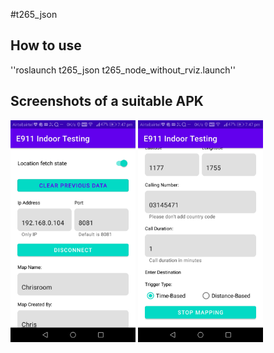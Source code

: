 #t265_json



## How to use


''roslaunch t265_json t265_node_without_rviz.launch''




## Screenshots of a suitable APK

<img src="docs/android.jpeg" width="200">
<img src="docs/android1.jpeg" width="200">




